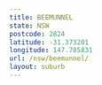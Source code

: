 ```yaml
---
title: BEEMUNNEL
state: NSW
postcode: 2824
latitude: -31.373201
longitude: 147.785831
url: /nsw/beemunnel/
layout: suburb
---
```

